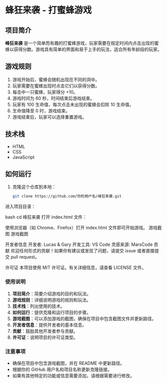 # 蜂狂来袭 - 打蜜蜂游戏

## 项目简介

**峰狂来袭** 是一个简单而有趣的打蜜蜂游戏，玩家需要在规定时间内点击出现的蜜蜂以获得分数。游戏具有简单的界面和易于上手的玩法，适合所有年龄段的玩家。

## 游戏规则

1. 游戏开始后，蜜蜂会随机出现在不同的洞中。
2. 玩家需要在蜜蜂出现时点击它们以获得分数。
3. 每击中一只蜜蜂，玩家得分 +10。
4. 游戏时间为 60 秒，时间结束后游戏结束。
5. 玩家有 100 生命值，每次点击未出现的蜜蜂会扣除 10 生命值。
6. 生命值降至 0 时，游戏结束。
7. 游戏结束后，玩家可以选择重置游戏。

## 技术栈

- HTML
- CSS
- JavaScript

## 如何运行

1. 克隆这个仓库到本地：
   ```bash
   git clone https://github.com/你的用户名/峰狂来袭.git
进入项目目录：

bash
cd 峰狂来袭
打开 index.html 文件：

使用浏览器（如 Chrome、Firefox）打开 index.html 文件即可开始游戏。
游戏截图
游戏截图  <!-- 请确保在项目中添加游戏截图并更新路径 -->

开发者信息
开发者: Lucas & Gary
开发工具: VS Code
灵感来源: MarsCode
贡献
欢迎任何形式的贡献！如果你有建议或发现了问题，请提交 issue 或者直接提交 pull request。

许可证
本项目使用 MIT 许可证。有关详细信息，请查看 LICENSE 文件。


### 使用说明

1. **项目简介**：简要介绍游戏的目的和玩法。
2. **游戏规则**：详细说明游戏的规则和玩法。
3. **技术栈**：列出使用的技术。
4. **如何运行**：提供克隆和运行项目的步骤。
5. **游戏截图**：可以添加游戏的截图，确保在项目中包含截图文件并更新路径。
6. **开发者信息**：提供开发者的基本信息。
7. **贡献**：鼓励其他开发者参与贡献。
8. **许可证**：说明项目的许可证类型。

### 注意事项

- 确保在项目中包含游戏截图，并在 README 中更新路径。
- 根据你的 GitHub 用户名和项目名称更新克隆链接。
- 如果有其他特定的功能或信息需要添加，请根据需要进行修改。
